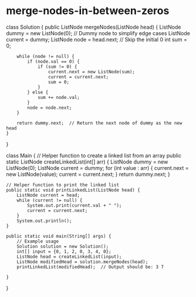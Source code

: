 # merge-nodes-in-between-zeros
class Solution {
    public ListNode mergeNodes(ListNode head) {
       ListNode dummy = new ListNode(0);  // Dummy node to simplify edge cases
        ListNode current = dummy;
        ListNode node = head.next;  // Skip the initial 0
        int sum = 0;

        while (node != null) {
            if (node.val == 0) {
                if (sum != 0) {
                    current.next = new ListNode(sum);
                    current = current.next;
                    sum = 0;
                }
            } else {
                sum += node.val;
            }
            node = node.next;
        }
        
        return dummy.next;  // Return the next node of dummy as the new head
    }
}

class Main {
    // Helper function to create a linked list from an array
    public static ListNode createLinkedList(int[] arr) {
        ListNode dummy = new ListNode(0);
        ListNode current = dummy;
        for (int value : arr) {
            current.next = new ListNode(value);
            current = current.next;
        }
        return dummy.next;
    }

    // Helper function to print the linked list
    public static void printLinkedList(ListNode head) {
        ListNode current = head;
        while (current != null) {
            System.out.print(current.val + " ");
            current = current.next;
        }
        System.out.println();
    }

    public static void main(String[] args) {
        // Example usage
        Solution solution = new Solution();
        int[] input = {0, 1, 2, 0, 3, 4, 0};
        ListNode head = createLinkedList(input);
        ListNode modifiedHead = solution.mergeNodes(head);
        printLinkedList(modifiedHead);  // Output should be: 3 7 
 
    }
}
